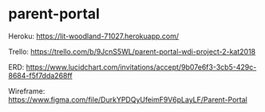 # parent-portal

Heroku: https://lit-woodland-71027.herokuapp.com/

Trello: https://trello.com/b/9JcnS5WL/parent-portal-wdi-project-2-kat2018

ERD: https://www.lucidchart.com/invitations/accept/9b07e6f3-3cb5-429c-8684-f5f7dda268ff

Wireframe: https://www.figma.com/file/DurkYPDQyUfeimF9V6pLayLF/Parent-Portal
